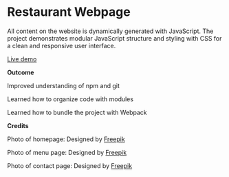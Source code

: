 # Restaurant Webpage

All content on the website is dynamically generated with JavaScript.
The project demonstrates modular JavaScript structure and styling with CSS for a clean and responsive user interface.

<a href = "https://emreipekci.github.io/restaurant-page/">Live demo</a>


<p><strong>Outcome</strong></p>
<p>Improved understanding of npm and git</p>
<p>Learned how to organize code with modules</p>
<p>Learned how to bundle the project with Webpack</p>


<p><strong>Credits</strong></p>
<p>Photo of homepage: Designed by <a href = "https://www.freepik.com/free-ai-image/local-pizzeria-waiter-carrying-pizza-wooden-tray-customers-old-pizzeria-italian-street_137486882.htm#fromView=search&page=1&position=4&uuid=f5bf2e87-d206-4f2f-968b-e572c9fb84ad&query=pizza+restaurant">Freepik</a></p>
<p>Photo of menu page: Designed by <a href = "https://www.freepik.com/free-photo/wooden-table-with-pizzas-snacks-it_6143880.htm#fromView=search&page=1&position=14&uuid=c7129e18-439b-40ba-81b5-1ff50db5e79e&query=pizzas">Freepik</a></p>
<p>Photo of contact page: Designed by <a href = "https://www.freepik.com/free-photo/dinner-set-with-margherita-pizza-salad-pasta-wine_7607776.htm#fromView=search&page=2&position=16&uuid=f0172a81-6dac-472d-b389-4f44000d43db&query=italian+restaurant+table">Freepik</a></p>